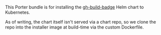 This Porter bundle is for installing the [gh-build-badge](https://github.com/technosophos/gh-build-badge) Helm chart to Kubernetes.

As of writing, the chart itself isn't served via a chart repo, so we clone the repo into the installer image at build-time via the custom Dockerfile.

